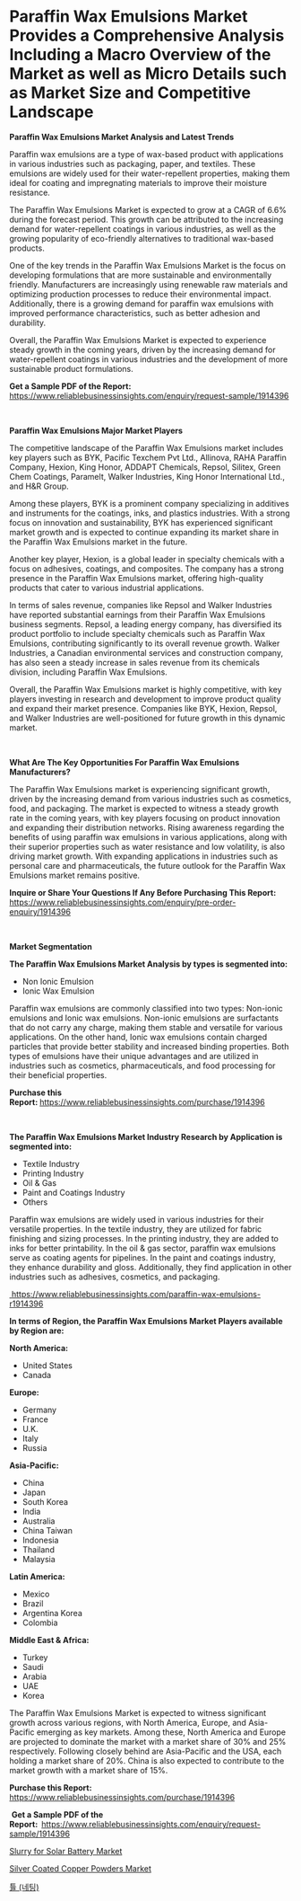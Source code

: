 <p><h1>Paraffin Wax Emulsions Market Provides a Comprehensive Analysis Including a Macro Overview of the Market as well as Micro Details such as Market Size and Competitive Landscape</h1></p><p><strong>Paraffin Wax Emulsions Market Analysis and Latest Trends</strong></p>
<p><p>Paraffin wax emulsions are a type of wax-based product with applications in various industries such as packaging, paper, and textiles. These emulsions are widely used for their water-repellent properties, making them ideal for coating and impregnating materials to improve their moisture resistance.</p><p>The Paraffin Wax Emulsions Market is expected to grow at a CAGR of 6.6% during the forecast period. This growth can be attributed to the increasing demand for water-repellent coatings in various industries, as well as the growing popularity of eco-friendly alternatives to traditional wax-based products.</p><p>One of the key trends in the Paraffin Wax Emulsions Market is the focus on developing formulations that are more sustainable and environmentally friendly. Manufacturers are increasingly using renewable raw materials and optimizing production processes to reduce their environmental impact. Additionally, there is a growing demand for paraffin wax emulsions with improved performance characteristics, such as better adhesion and durability.</p><p>Overall, the Paraffin Wax Emulsions Market is expected to experience steady growth in the coming years, driven by the increasing demand for water-repellent coatings in various industries and the development of more sustainable product formulations.</p></p>
<p><strong>Get a Sample PDF of the Report:&nbsp;</strong> <a href="https://www.reliablebusinessinsights.com/enquiry/request-sample/1914396">https://www.reliablebusinessinsights.com/enquiry/request-sample/1914396</a></p>
<p>&nbsp;</p>
<p><strong>Paraffin Wax Emulsions Major Market Players</strong></p>
<p><p>The competitive landscape of the Paraffin Wax Emulsions market includes key players such as BYK, Pacific Texchem Pvt Ltd., Allinova, RAHA Paraffin Company, Hexion, King Honor, ADDAPT Chemicals, Repsol, Silitex, Green Chem Coatings, Paramelt, Walker Industries, King Honor International Ltd., and H&R Group. </p><p>Among these players, BYK is a prominent company specializing in additives and instruments for the coatings, inks, and plastics industries. With a strong focus on innovation and sustainability, BYK has experienced significant market growth and is expected to continue expanding its market share in the Paraffin Wax Emulsions market in the future.</p><p>Another key player, Hexion, is a global leader in specialty chemicals with a focus on adhesives, coatings, and composites. The company has a strong presence in the Paraffin Wax Emulsions market, offering high-quality products that cater to various industrial applications.</p><p>In terms of sales revenue, companies like Repsol and Walker Industries have reported substantial earnings from their Paraffin Wax Emulsions business segments. Repsol, a leading energy company, has diversified its product portfolio to include specialty chemicals such as Paraffin Wax Emulsions, contributing significantly to its overall revenue growth. Walker Industries, a Canadian environmental services and construction company, has also seen a steady increase in sales revenue from its chemicals division, including Paraffin Wax Emulsions.</p><p>Overall, the Paraffin Wax Emulsions market is highly competitive, with key players investing in research and development to improve product quality and expand their market presence. Companies like BYK, Hexion, Repsol, and Walker Industries are well-positioned for future growth in this dynamic market.</p></p>
<p>&nbsp;</p>
<p><strong>What Are The Key Opportunities For Paraffin Wax Emulsions Manufacturers?</strong></p>
<p><p>The Paraffin Wax Emulsions market is experiencing significant growth, driven by the increasing demand from various industries such as cosmetics, food, and packaging. The market is expected to witness a steady growth rate in the coming years, with key players focusing on product innovation and expanding their distribution networks. Rising awareness regarding the benefits of using paraffin wax emulsions in various applications, along with their superior properties such as water resistance and low volatility, is also driving market growth. With expanding applications in industries such as personal care and pharmaceuticals, the future outlook for the Paraffin Wax Emulsions market remains positive.</p></p>
<p><strong>Inquire or Share Your Questions If Any Before Purchasing This Report:</strong> <a href="https://www.reliablebusinessinsights.com/enquiry/pre-order-enquiry/1914396">https://www.reliablebusinessinsights.com/enquiry/pre-order-enquiry/1914396</a></p>
<p>&nbsp;</p>
<p><strong>Market Segmentation</strong></p>
<p><strong>The Paraffin Wax Emulsions Market Analysis by types is segmented into:</strong></p>
<p><ul><li>Non Ionic Emulsion</li><li>Ionic Wax Emulsion</li></ul></p>
<p><p>Paraffin wax emulsions are commonly classified into two types: Non-ionic emulsions and Ionic wax emulsions. Non-ionic emulsions are surfactants that do not carry any charge, making them stable and versatile for various applications. On the other hand, Ionic wax emulsions contain charged particles that provide better stability and increased binding properties. Both types of emulsions have their unique advantages and are utilized in industries such as cosmetics, pharmaceuticals, and food processing for their beneficial properties.</p></p>
<p><strong>Purchase this Report:&nbsp;</strong><a href="https://www.reliablebusinessinsights.com/purchase/1914396">https://www.reliablebusinessinsights.com/purchase/1914396</a></p>
<p>&nbsp;</p>
<p><strong>The Paraffin Wax Emulsions Market Industry Research by Application is segmented into:</strong></p>
<p><ul><li>Textile Industry</li><li>Printing Industry</li><li>Oil & Gas</li><li>Paint and Coatings Industry</li><li>Others</li></ul></p>
<p><p>Paraffin wax emulsions are widely used in various industries for their versatile properties. In the textile industry, they are utilized for fabric finishing and sizing processes. In the printing industry, they are added to inks for better printability. In the oil & gas sector, paraffin wax emulsions serve as coating agents for pipelines. In the paint and coatings industry, they enhance durability and gloss. Additionally, they find application in other industries such as adhesives, cosmetics, and packaging.</p></p>
<p><a href="https://www.reliablebusinessinsights.com/paraffin-wax-emulsions-r1914396">&nbsp;https://www.reliablebusinessinsights.com/paraffin-wax-emulsions-r1914396</a></p>
<p><strong>In terms of Region, the Paraffin Wax Emulsions Market Players available by Region are:</strong></p>
<p>
    <p> <strong> North America: </strong>
        <ul>
            <li>United States</li>
            <li>Canada</li>
        </ul>
        </p> 
    <p> <strong> Europe: </strong>
        <ul>
            <li>Germany</li>
            <li>France</li>
            <li>U.K.</li>
            <li>Italy</li>
            <li>Russia</li>
        </ul>
        </p> 
    <p> <strong> Asia-Pacific: </strong>
        <ul>
            <li>China</li>
            <li>Japan</li>
            <li>South Korea</li>
            <li>India</li>
            <li>Australia</li>
            <li>China Taiwan</li>
            <li>Indonesia</li>
            <li>Thailand</li>
            <li>Malaysia</li>
        </ul>
        </p> 
    <p> <strong> Latin America: </strong>
        <ul>
            <li>Mexico</li>
            <li>Brazil</li>
            <li>Argentina Korea</li>
            <li>Colombia</li>
        </ul>
        </p> 
    <p> <strong> Middle East & Africa: </strong>
        <ul>
            <li>Turkey</li>
            <li>Saudi</li>
            <li>Arabia</li>
            <li>UAE</li>
            <li>Korea</li>
        </ul>
    </p>
    </p>
<p><p>The Paraffin Wax Emulsions Market is expected to witness significant growth across various regions, with North America, Europe, and Asia-Pacific emerging as key markets. Among these, North America and Europe are projected to dominate the market with a market share of 30% and 25% respectively. Following closely behind are Asia-Pacific and the USA, each holding a market share of 20%. China is also expected to contribute to the market growth with a market share of 15%.</p></p>
<p><strong>Purchase this Report: </strong><a href="https://www.reliablebusinessinsights.com/purchase/1914396">https://www.reliablebusinessinsights.com/purchase/1914396</a></p>
<p>&nbsp;<strong>Get a Sample PDF of the Report:&nbsp;&nbsp;</strong><a href="https://www.reliablebusinessinsights.com/enquiry/request-sample/1914396">https://www.reliablebusinessinsights.com/enquiry/request-sample/1914396</a></p>
<p><strong></strong></p>
<p><p><a href="https://github.com/mdhefjumiah/Market-Research-Report-List-1/blob/main/slurry-for-solar-battery-market.md">Slurry for Solar Battery Market</a></p><p><a href="https://github.com/nusratjahan12006/Market-Research-Report-List-1/blob/main/silver-coated-copper-powders-market.md">Silver Coated Copper Powders Market</a></p><p><a href="https://github.com/idcefvhkdut6/Market-Research-Report-List-2/blob/main/4990113145321.md">튤 (네팅)</a></p></p>